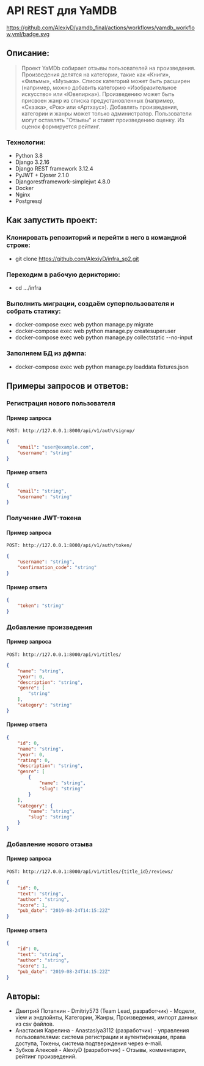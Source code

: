# API REST для YaMDB
https://github.com/AlexiyD/yamdb_final/actions/workflows/yamdb_workflow.yml/badge.svg
## Описание:
>Проект YaMDb собирает отзывы пользователей на произведения.
>Произведения делятся на категории, такие как «Книги», «Фильмы», «Музыка».
>Список категорий может быть расширен (например, можно добавить категорию «Изобразительное искусство» или «Ювелирка»).
>Произведению может быть присвоен жанр из списка предустановленных (например, «Сказка», «Рок» или «Артхаус»). 
>Добавлять произведения, категории и жанры может только администратор.
>Пользователи могут оставлять "Отзывы" и ставят произведению оценку. Из оценок формируется рейтинг.

### Технологии:
* Python 3.8 
* Django 3.2.16
* Django REST framework 3.12.4
* PyJWT + Djoser 2.1.0
* Djangorestframework-simplejwt 4.8.0
* Docker
* Nginx
* Postgresql

## Как запустить проект:

### Клонировать репозиторий и перейти в него в командной строке:
* git clone 
https://github.com/AlexiyD/infra_sp2.git

### Переходим в рабочую дерикторию:
* cd .../infra

### Выполнить миграции, создаём суперпользователя и собрать статику:
* docker-compose exec web python manage.py migrate
* docker-compose exec web python manage.py createsuperuser
* docker-compose exec web python manage.py collectstatic --no-input 

### Заполняем БД из дфмпа:
* docker-compose exec web python manage.py loaddata fixtures.json




## Примеры запросов и ответов:
### Регистрация нового пользователя

#### Пример запроса
```URL
POST: http://127.0.0.1:8000/api/v1/auth/signup/
```
```JSON
{
    "email": "user@example.com",
    "username": "string"
}
```
#### Пример ответа
```JSON
{
    "email": "string",
    "username": "string"
}
```
### Получение JWT-токена
#### Пример запроса
```URL
POST: http://127.0.0.1:8000/api/v1/auth/token/
```
```JSON
{
    "username": "string",
    "confirmation_code": "string"
}
```
#### Пример ответа
```JSON
{
    "token": "string"
}
```

### Добавление произведения
#### Пример запроса
```URL
POST: http://127.0.0.1:8000/api/v1/titles/
```
```JSON
{
    "name": "string",
    "year": 0,
    "description": "string",
    "genre": [
        "string"
    ],
    "category": "string"
}
```
#### Пример ответа
```JSON
{
    "id": 0,
    "name": "string",
    "year": 0,
    "rating": 0,
    "description": "string",
    "genre": [
        {
            "name": "string",
            "slug": "string"
        }
    ],
    "category": {
        "name": "string",
        "slug": "string"
    }
}
```

### Добавление нового отзыва
#### Пример запроса
```URL
POST: http://127.0.0.1:8000/api/v1/titles/{title_id}/reviews/
```
```JSON
{
    "id": 0,
    "text": "string",
    "author": "string",
    "score": 1,
    "pub_date": "2019-08-24T14:15:22Z"
}
```
#### Пример ответа
```JSON
{
    "id": 0,
    "text": "string",
    "author": "string",
    "score": 1,
    "pub_date": "2019-08-24T14:15:22Z"
}
```

## Авторы:
* Дмитрий Потапкин - Dmitriy573 (Team Lead, разработчик) - Модели, view и эндпойнты, Категории, Жанры, Произведения,  импорт данных из csv файлов.
* Анастасия Карелина - Anastasiya3112 (разработчик) - управления пользователями: система регистрации и аутентификации, права доступа, Токены, система подтверждения через e-mail.
* Зубков Алексей - AlexiyD (разработчик) - Отзывы, комментарии, рейтинг произведений.